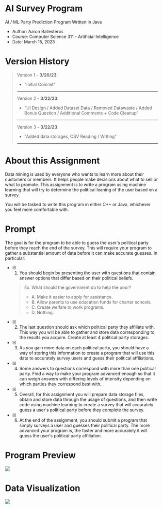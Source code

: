 # AI Survey Program
AI / ML Party Prediction Program Written in Java
- Author: Aaron Ballesteros
- Course: Computer Science 311 - Artificial Intelligence
- Date: March 15, 2023

# **Version History**
   >  Version 1 - **3/20/23**: 
   >   -   "Initial Commit" 
   >   ---
   >
   >  Version 2 - **3/22/23**: 
   >   -   "UI Design / Added Dataset Data / Removed Datawaste / Added Bonus Question / Additional Comments + Code Cleanup"
   >   ---    
   >   
   >  Version 3 - **3/22/23**:
   >   -   "Added data storages, CSV Reading / Writing"
   >   ---

# **About this Assignment**
Data mining is used by everyone who wants to learn more about their customers or members. It helps people make decisions about what to sell or what to promote. This assignment is to write a program using machine learning that will try to determine the political leaning of the user based on a survey.

You will be tasked to write this program in either C++ or Java, whichever you feel more comfortable with.

# **Prompt**

The goal is for the program to be able to guess the user's political party before they reach the end of the survey. This will require your program to gather a substantial amount of data before it can make accurate guesses. In particular:

- [x]  1. You should begin by presenting the user with questions that contain answer options that differ based on their political beliefs.
    
    > Ex. What should the government do to help the poor?
    > 
    > - A. Make it easier to apply for assistance.
    > - B. Allow parents to use education funds for charter schools.
    > - C. Create welfare to work programs.
    > - D. Nothing.
- [x]  2. The last question should ask which political party they affiliate with. This way you will be able to gather and store data corresponding to the results you acquire. Create at least 4 political party storages.
- [x]  3. As you gain more data on each political party, you should have a way of storing this information to create a program that will use this data to accurately survey users and guess their political affiliations.
- [x]  4. Some answers to questions correspond with more than one political party. Find a way to make your program advanced enough so that it can weigh answers with differing levels of intensity depending on which parties they correspond best with.
- [x]  5. Overall, for this assignment you will prepare data storage files, obtain and store data through the usage of questions, and then write code using machine learning to create a survey that will accurately guess a user's political party before they complete the survey.
- [x]  6. At the end of the assignment, you should submit a program that simply surveys a user and guesses their political party. The more advanced your program is, the faster and more accurately it will guess the user's political party affiliation.


# **Program Preview**
![](https://github.com/opratrx/ev6_partyprediction/blob/master/images/CleanShot%202023-03-22%20at%2005.05.09.gif)

# **Data Visualization**
![](https://github.com/opratrx/ev6_partyprediction/blob/master/images/CleanShot%202023-03-22%20at%2004.53.38.gif)
